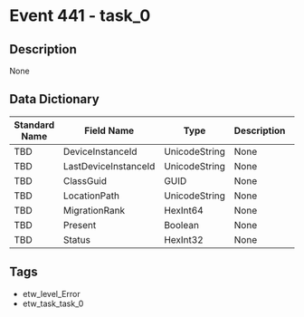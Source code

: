 # Event 441 - task_0

## Description
None

## Data Dictionary
|Standard Name|Field Name|Type|Description|Sample Value|
|---|---|---|---|---|
|TBD|DeviceInstanceId|UnicodeString|None|`None`|
|TBD|LastDeviceInstanceId|UnicodeString|None|`None`|
|TBD|ClassGuid|GUID|None|`None`|
|TBD|LocationPath|UnicodeString|None|`None`|
|TBD|MigrationRank|HexInt64|None|`None`|
|TBD|Present|Boolean|None|`None`|
|TBD|Status|HexInt32|None|`None`|

## Tags
* etw_level_Error
* etw_task_task_0